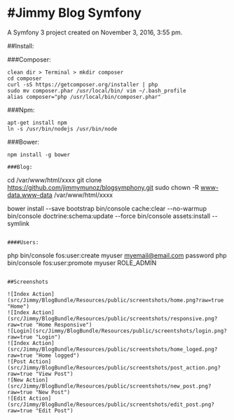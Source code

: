 #Jimmy Blog Symfony
=======

A Symfony 3 project created on November 3, 2016, 3:55 pm.

##Install:

###Composer:
```
clean dir > Terminal > mkdir composer
cd composer
curl -sS https://getcomposer.org/installer | php
sudo mv composer.phar /usr/local/bin/ vim ~/.bash_profile
alias composer="php /usr/local/bin/composer.phar"
```
###Npm:
```
apt-get install npm
ln -s /usr/bin/nodejs /usr/bin/node
```
###Bower:
```
npm install -g bower

###Blog:
```
cd /var/www/html/xxxx
git clone https://github.com/jimmymunoz/blogsymphony.git
sudo chown -R  www-data.www-data /var/www/html/xxxx

bower install --save bootstrap
bin/console cache:clear --no-warmup
bin/console doctrine:schema:update --force
bin/console assets:install --symlink
```

####Users:
```
php bin/console fos:user:create myuser myemail@email.com password
php bin/console fos:user:promote myuser ROLE_ADMIN
```

##Screenshots

![Index Action](src/Jimmy/BlogBundle/Resources/public/screentshots/home.png?raw=true "Home")
![Index Action](src/Jimmy/BlogBundle/Resources/public/screentshots/responsive.png?raw=true "Home Responsive")
![Login](src/Jimmy/BlogBundle/Resources/public/screentshots/login.png?raw=true "Login")
![Index Action](src/Jimmy/BlogBundle/Resources/public/screentshots/home_loged.png?raw=true "Home logged")
![Post Action](src/Jimmy/BlogBundle/Resources/public/screentshots/post_action.png?raw=true "View Post")
![New Action](src/Jimmy/BlogBundle/Resources/public/screentshots/new_post.png?raw=true "New Post")
![Edit Action](src/Jimmy/BlogBundle/Resources/public/screentshots/edit_post.png?raw=true "Edit Post")

